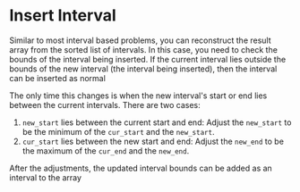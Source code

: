 # Insert Interval

Similar to most interval based problems, you can reconstruct the result array from the sorted list of intervals. In this case, you need to check the bounds of the interval being inserted. If the current interval lies outside the bounds of the new interval (the interval being inserted), then the interval can be inserted as normal

The only time this changes is when the new interval's start or end lies between the current intervals. There are two cases:
1. `new_start` lies between the current start and end: Adjust the `new_start` to be the minimum of the `cur_start` and the `new_start`.
2. `cur_start` lies between the new start and end: Adjust the `new_end` to be the maximum of the `cur_end` and the `new_end`.

After the adjustments, the updated interval bounds can be added as an interval to the array
